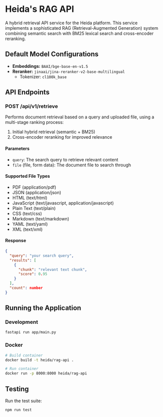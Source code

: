 # Heida's RAG API

A hybrid retrieval API service for the Heida platform. This service implements a sophisticated RAG (Retrieval-Augmented Generation) system combining semantic search with BM25 lexical search and cross-encoder reranking.

## Default Model Configurations

- **Embeddings:** `BAAI/bge-base-en-v1.5`
- **Reranker:** `jinaai/jina-reranker-v2-base-multilingual`
  - Tokenizer: `cl100k_base`

## API Endpoints

### POST /api/v1/retrieve

Performs document retrieval based on a query and uploaded file, using a multi-stage ranking process:

1. Initial hybrid retrieval (semantic + BM25)
2. Cross-encoder reranking for improved relevance

#### Parameters

- `query`: The search query to retrieve relevant content
- `file` (file, form data): The document file to search through

#### Supported File Types

- PDF (application/pdf)
- JSON (application/json)
- HTML (text/html)
- JavaScript (text/javascript, application/javascript)
- Plain Text (text/plain)
- CSS (text/css)
- Markdown (text/markdown)
- YAML (text/yaml)
- XML (text/xml)

#### Response

```json
{
  "query": "your search query",
  "results": [
    {
      "chunk": "relevant text chunk",
      "score": 0.95
    }
  ],
  "count": number
}
```

## Running the Application

### Development

```bash
fastapi run app/main.py
```

### Docker

```bash
# Build container
docker build -t heida/rag-api .

# Run container
docker run -p 8000:8000 heida/rag-api
```

## Testing

Run the test suite:

```bash
npm run test
```
